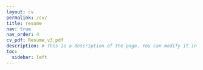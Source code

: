 ```yaml
---
layout: cv
permalink: /cv/
title: resume
nav: true
nav_order: 4
cv_pdf: Resume_v3.pdf
description: # This is a description of the page. You can modify it in 'pages/_cv.md'. You can also change or remove the top pdf download button.
toc:
  sidebar: left
---
```

